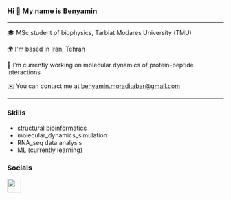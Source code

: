 ### Hi 👋 My name is Benyamin 

<hr>
🎓  MSc student of biophysics, Tarbiat Modares University (TMU)

🌍  I'm based in Iran, Tehran

🔭  I’m currently working on molecular dynamics of protein-peptide interactions

✉️  You can contact me at benyamin.moraditabar@gmail.com

<hr>

### Skills
* structural bioinformatics
* molecular_dynamics_simulation
* RNA_seq data analysis
* ML (currently learning)

### Socials
<a href="https://www.linkedin.com/in/benyamin-moraditabar" target="_blank" rel="noreferrer"><img src="https://raw.githubusercontent.com/danielcranney/readme-generator/main/public/icons/socials/linkedin.svg" width="32" height="32" /></a>
